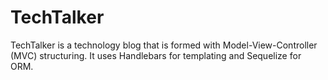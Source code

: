 # TechTalker
TechTalker is a technology blog that is formed with Model-View-Controller (MVC) structuring. It uses Handlebars for templating and Sequelize for ORM.
